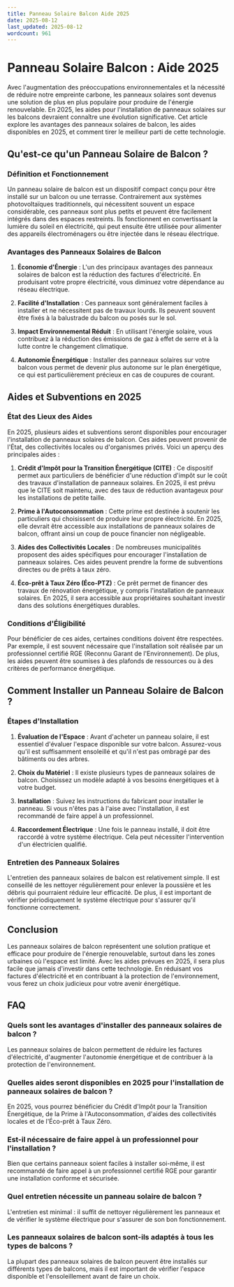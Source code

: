 ```yaml
---
title: Panneau Solaire Balcon Aide 2025
date: 2025-08-12
last_updated: 2025-08-12
wordcount: 961
---
```


# Panneau Solaire Balcon : Aide 2025

Avec l'augmentation des préoccupations environnementales et la nécessité de réduire notre empreinte carbone, les panneaux solaires sont devenus une solution de plus en plus populaire pour produire de l'énergie renouvelable. En 2025, les aides pour l'installation de panneaux solaires sur les balcons devraient connaître une évolution significative. Cet article explore les avantages des panneaux solaires de balcon, les aides disponibles en 2025, et comment tirer le meilleur parti de cette technologie.

## Qu'est-ce qu'un Panneau Solaire de Balcon ?

### Définition et Fonctionnement

Un panneau solaire de balcon est un dispositif compact conçu pour être installé sur un balcon ou une terrasse. Contrairement aux systèmes photovoltaïques traditionnels, qui nécessitent souvent un espace considérable, ces panneaux sont plus petits et peuvent être facilement intégrés dans des espaces restreints. Ils fonctionnent en convertissant la lumière du soleil en électricité, qui peut ensuite être utilisée pour alimenter des appareils électroménagers ou être injectée dans le réseau électrique.

### Avantages des Panneaux Solaires de Balcon

1. **Économie d'Énergie** : L'un des principaux avantages des panneaux solaires de balcon est la réduction des factures d'électricité. En produisant votre propre électricité, vous diminuez votre dépendance au réseau électrique.
   
2. **Facilité d'Installation** : Ces panneaux sont généralement faciles à installer et ne nécessitent pas de travaux lourds. Ils peuvent souvent être fixés à la balustrade du balcon ou posés sur le sol.

3. **Impact Environnemental Réduit** : En utilisant l'énergie solaire, vous contribuez à la réduction des émissions de gaz à effet de serre et à la lutte contre le changement climatique.

4. **Autonomie Énergétique** : Installer des panneaux solaires sur votre balcon vous permet de devenir plus autonome sur le plan énergétique, ce qui est particulièrement précieux en cas de coupures de courant.

## Aides et Subventions en 2025

### État des Lieux des Aides

En 2025, plusieurs aides et subventions seront disponibles pour encourager l'installation de panneaux solaires de balcon. Ces aides peuvent provenir de l'État, des collectivités locales ou d'organismes privés. Voici un aperçu des principales aides :

1. **Crédit d'Impôt pour la Transition Énergétique (CITE)** : Ce dispositif permet aux particuliers de bénéficier d'une réduction d'impôt sur le coût des travaux d'installation de panneaux solaires. En 2025, il est prévu que le CITE soit maintenu, avec des taux de réduction avantageux pour les installations de petite taille.

2. **Prime à l'Autoconsommation** : Cette prime est destinée à soutenir les particuliers qui choisissent de produire leur propre électricité. En 2025, elle devrait être accessible aux installations de panneaux solaires de balcon, offrant ainsi un coup de pouce financier non négligeable.

3. **Aides des Collectivités Locales** : De nombreuses municipalités proposent des aides spécifiques pour encourager l'installation de panneaux solaires. Ces aides peuvent prendre la forme de subventions directes ou de prêts à taux zéro.

4. **Éco-prêt à Taux Zéro (Éco-PTZ)** : Ce prêt permet de financer des travaux de rénovation énergétique, y compris l'installation de panneaux solaires. En 2025, il sera accessible aux propriétaires souhaitant investir dans des solutions énergétiques durables.

### Conditions d'Éligibilité

Pour bénéficier de ces aides, certaines conditions doivent être respectées. Par exemple, il est souvent nécessaire que l'installation soit réalisée par un professionnel certifié RGE (Reconnu Garant de l'Environnement). De plus, les aides peuvent être soumises à des plafonds de ressources ou à des critères de performance énergétique.

## Comment Installer un Panneau Solaire de Balcon ?

### Étapes d'Installation

1. **Évaluation de l'Espace** : Avant d'acheter un panneau solaire, il est essentiel d'évaluer l'espace disponible sur votre balcon. Assurez-vous qu'il est suffisamment ensoleillé et qu'il n'est pas ombragé par des bâtiments ou des arbres.

2. **Choix du Matériel** : Il existe plusieurs types de panneaux solaires de balcon. Choisissez un modèle adapté à vos besoins énergétiques et à votre budget.

3. **Installation** : Suivez les instructions du fabricant pour installer le panneau. Si vous n'êtes pas à l'aise avec l'installation, il est recommandé de faire appel à un professionnel.

4. **Raccordement Électrique** : Une fois le panneau installé, il doit être raccordé à votre système électrique. Cela peut nécessiter l'intervention d'un électricien qualifié.

### Entretien des Panneaux Solaires

L'entretien des panneaux solaires de balcon est relativement simple. Il est conseillé de les nettoyer régulièrement pour enlever la poussière et les débris qui pourraient réduire leur efficacité. De plus, il est important de vérifier périodiquement le système électrique pour s'assurer qu'il fonctionne correctement.

## Conclusion

Les panneaux solaires de balcon représentent une solution pratique et efficace pour produire de l'énergie renouvelable, surtout dans les zones urbaines où l'espace est limité. Avec les aides prévues en 2025, il sera plus facile que jamais d'investir dans cette technologie. En réduisant vos factures d'électricité et en contribuant à la protection de l'environnement, vous ferez un choix judicieux pour votre avenir énergétique.

## FAQ

### Quels sont les avantages d'installer des panneaux solaires de balcon ?

Les panneaux solaires de balcon permettent de réduire les factures d'électricité, d'augmenter l'autonomie énergétique et de contribuer à la protection de l'environnement.

### Quelles aides seront disponibles en 2025 pour l'installation de panneaux solaires de balcon ?

En 2025, vous pourrez bénéficier du Crédit d'Impôt pour la Transition Énergétique, de la Prime à l'Autoconsommation, d'aides des collectivités locales et de l'Éco-prêt à Taux Zéro.

### Est-il nécessaire de faire appel à un professionnel pour l'installation ?

Bien que certains panneaux soient faciles à installer soi-même, il est recommandé de faire appel à un professionnel certifié RGE pour garantir une installation conforme et sécurisée.

### Quel entretien nécessite un panneau solaire de balcon ?

L'entretien est minimal : il suffit de nettoyer régulièrement les panneaux et de vérifier le système électrique pour s'assurer de son bon fonctionnement.

### Les panneaux solaires de balcon sont-ils adaptés à tous les types de balcons ?

La plupart des panneaux solaires de balcon peuvent être installés sur différents types de balcons, mais il est important de vérifier l'espace disponible et l'ensoleillement avant de faire un choix.